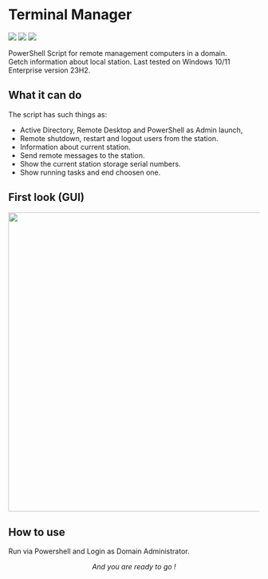 # Terminal Manager

<a href="#"><img src="https://img.shields.io/badge/RELEASE-v2.0-blue?style=for-the-badge&"></a>
<a href="#"><img src="https://img.shields.io/badge/powershell-5391FE?style=for-the-badge&logo=powershell&logoColor=white"></a>
<a href="https://www.buymeacoffee.com/semazurek" target="_blank"><img src="https://img.shields.io/badge/buymeacoffee-27ae60?style=for-the-badge&logo=buymeacoffee&logoColor=white"></a>

PowerShell Script for remote management computers in a domain.  
Getch information about local station. Last tested on Windows 10/11 Enterprise version 23H2.  

## What it can do

The script has such things as:  
<ul>
  <li>Active Directory, Remote Desktop and PowerShell as Admin launch, </li>  
  <li>Remote shutdown, restart and logout users from the station.  </li>
  <li>Information about current station.  </li>
  <li>Send remote messages to the station.  </li>
  <li>Show the current station storage serial numbers.  </li>
  <li>Show running tasks and end choosen one.</li>
</ul>

## First look (GUI)
<p align="center">
<img src="https://github.com/user-attachments/assets/b93e3d44-d751-4348-8af3-fa9d4ae6b58d"  width="600">

</p>

## How to use

Run via Powershell and Login as Domain Administrator.

*<p align="center">And you are ready to go !</p>*
